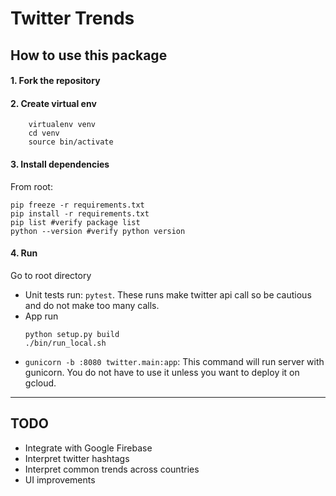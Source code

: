 # Twitter Trends

## How to use this package
#### 1. Fork the repository 
#### 2. Create virtual env
```shell script
    virtualenv venv
    cd venv
    source bin/activate
```
#### 3. Install dependencies
From root: 
```.shell script
pip freeze -r requirements.txt 
pip install -r requirements.txt
pip list #verify package list
python --version #verify python version
```

#### 4. Run
Go to root directory
* Unit tests run: `pytest`. These runs make twitter api call so be cautious and do not 
make too many calls.
* App run
    ```shell script
    python setup.py build
    ./bin/run_local.sh
    ```
* `gunicorn -b :8080 twitter.main:app`: This command will run server with gunicorn. You do not have to use it unless
you want to deploy it on gcloud.
--- 
## TODO
* Integrate with Google Firebase 
* Interpret twitter hashtags
* Interpret common trends across countries
* UI improvements

